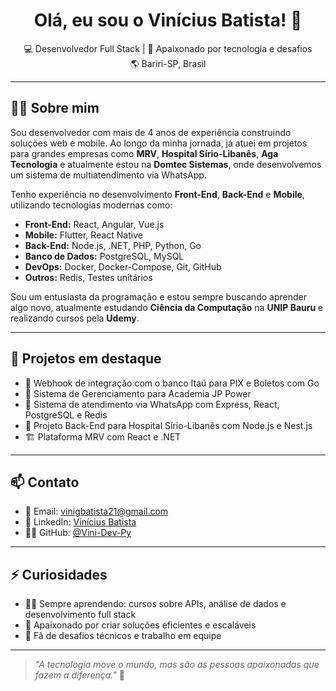 <h1 align="center">Olá, eu sou o Vinícius Batista! 👋</h1>

<p align="center">
  💻 Desenvolvedor Full Stack | 🚀 Apaixonado por tecnologia e desafios <br/>
  🌎 Bariri-SP, Brasil
</p>

---

## 👨‍💻 Sobre mim

Sou desenvolvedor com mais de 4 anos de experiência construindo soluções web e mobile. Ao longo da minha jornada, já atuei em projetos para grandes empresas como **MRV**, **Hospital Sírio-Libanês**, **Aga Tecnologia** e atualmente estou na **Domtec Sistemas**, onde desenvolvemos um sistema de multiatendimento via WhatsApp.

Tenho experiência no desenvolvimento **Front-End**, **Back-End** e **Mobile**, utilizando tecnologias modernas como:

- **Front-End:** React, Angular, Vue.js
- **Mobile:** Flutter, React Native
- **Back-End:** Node.js, .NET, PHP, Python, Go
- **Banco de Dados:** PostgreSQL, MySQL
- **DevOps:** Docker, Docker-Compose, Git, GitHub
- **Outros:** Redis, Testes unitários

Sou um entusiasta da programação e estou sempre buscando aprender algo novo, atualmente estudando **Ciência da Computação** na **UNIP Bauru** e realizando cursos pela **Udemy**.

---

## 📌 Projetos em destaque

- 🎣 Webhook de integração com o banco Itaú para PIX e Boletos com Go
- 💼 Sistema de Gerenciamento para Academia JP Power
- 💬 Sistema de atendimento via WhatsApp com Express, React, PostgreSQL e Redis  
- 🏥 Projeto Back-End para Hospital Sírio-Libanês com Node.js e Nest.js  
- 🏗️ Plataforma MRV com React e .NET  

---

## 📫 Contato

- 📧 Email: [vinigbatista21@gmail.com](mailto:vinigbatista21@gmail.com)
- 💼 LinkedIn: [Vinícius Batista](https://www.linkedin.com/in/vinicius-batista-882a681a3/)
- 🧑‍💻 GitHub: [@Vini-Dev-Py](https://github.com/Vini-Dev-Py)

---

## ⚡ Curiosidades

- 👨‍🏫 Sempre aprendendo: cursos sobre APIs, análise de dados e desenvolvimento full stack
- 🧠 Apaixonado por criar soluções eficientes e escaláveis
- 🧩 Fã de desafios técnicos e trabalho em equipe

---

> _"A tecnologia move o mundo, mas são as pessoas apaixonadas que fazem a diferença."_ 🚀
